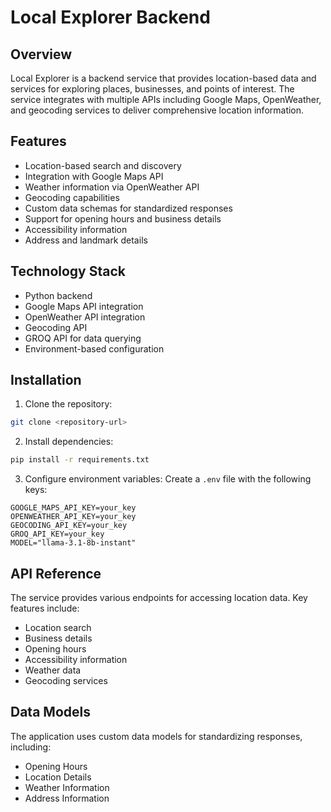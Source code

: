 # Local Explorer Backend

## Overview
Local Explorer is a backend service that provides location-based data and services for exploring places, businesses, and points of interest. The service integrates with multiple APIs including Google Maps, OpenWeather, and geocoding services to deliver comprehensive location information.

## Features
- Location-based search and discovery
- Integration with Google Maps API
- Weather information via OpenWeather API 
- Geocoding capabilities
- Custom data schemas for standardized responses
- Support for opening hours and business details
- Accessibility information
- Address and landmark details

## Technology Stack
- Python backend
- Google Maps API integration
- OpenWeather API integration
- Geocoding API
- GROQ API for data querying
- Environment-based configuration

## Installation

1. Clone the repository:
```bash
git clone <repository-url>
```

2. Install dependencies:
```bash
pip install -r requirements.txt
```

3. Configure environment variables:
Create a `.env` file with the following keys:
```
GOOGLE_MAPS_API_KEY=your_key
OPENWEATHER_API_KEY=your_key 
GEOCODING_API_KEY=your_key
GROQ_API_KEY=your_key
MODEL="llama-3.1-8b-instant"
```

## API Reference

The service provides various endpoints for accessing location data. Key features include:

- Location search
- Business details
- Opening hours
- Accessibility information
- Weather data
- Geocoding services

## Data Models

The application uses custom data models for standardizing responses, including:

- Opening Hours
- Location Details
- Weather Information
- Address Information
